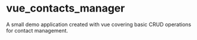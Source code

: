 # vue_contacts_manager
A small demo application created with vue covering basic CRUD operations for contact management.

